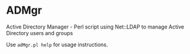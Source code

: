 # ADMgr
Active Directory Manager - Perl script using Net::LDAP to manage Active Directory users and groups

Use `adMgr.pl help` for usage instructions.
